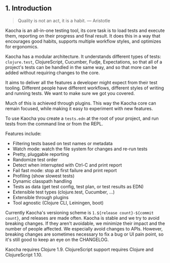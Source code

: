 ## 1. Introduction

> Quality is not an act, it is a habit. — Aristotle

Kaocha is an all-in-one testing tool, its core task is to load tests and execute
them, reporting on their progress and final result. It does this in a way that
encourages good habits, supports multiple workflow styles, and optimizes for
ergonomics.

Kaocha has a modular architecture. It understands different types of tests:
`clojure.test`, ClojureScript, Cucumber, Fudje, Expectations, so that all of a
project's tests can be handled in the same way, and so that more can be added
without requiring changes to the core.

It aims to deliver all the features a developer might expect from their test
tooling. Different people have different workflows, different styles of writing
and running tests. We want to make sure we got you covered.

Much of this is achieved through plugins. This way the Kaocha core can remain
focused, while making it easy to experiment with new features.

To use Kaocha you create a `tests.edn` at the root of your project, and run
tests from the command line or from the REPL.

Features include:

- Filtering tests based on test names or metadata
- Watch mode: watch the file system for changes and re-run tests
- Pretty, pluggable reporting
- Randomize test order
- Detect when interrupted with Ctrl-C and print report
- Fail fast mode: stop at first failure and print report
- Profiling (show slowest tests)
- Dynamic classpath handling
- Tests as data (get test config, test plan, or test results as EDN)
- Extensible test types (clojure.test, Cucumber, ...)
- Extensible through plugins
- Tool agnostic (Clojure CLI, Leiningen, boot)

Currently Kaocha's versioning scheme is `1.${release count}-${commit count}`,
and releases are made often. Kaocha is stable and we try to avoid breaking
changes. If they aren't avoidable, we minimize their impact and the number of
people affected. We especially avoid changes to APIs. However, breaking changes are
sometimes necessary to fix a bug or UI pain point, so it's still good to keep
an eye on the CHANGELOG.

Kaocha requires Clojure 1.9. ClojureScript support requires Clojure and
ClojureScript 1.10.
